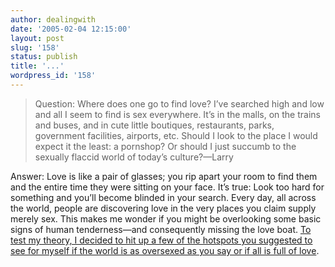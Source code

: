 ```yaml
---
author: dealingwith
date: '2005-02-04 12:15:00'
layout: post
slug: '158'
status: publish
title: '...'
wordpress_id: '158'
---
```


> Question: Where does one go to find love? I’ve searched high and low and all
I seem to find is sex everywhere. It’s in the malls, on the trains and buses,
and in cute little boutiques, restaurants, parks, government facilities,
airports, etc. Should I look to the place I would expect it the least: a
pornshop? Or should I just succumb to the sexually flaccid world of today’s
culture?—Larry

Answer: Love is like a pair of glasses; you rip apart your room to find them
and the entire time they were sitting on your face. It’s true: Look too hard
for something and you’ll become blinded in your search. Every day, all across
the world, people are discovering love in the very places you claim supply
merely sex. This makes me wonder if you might be overlooking some basic signs
of human tenderness—and consequently missing the love boat. [To test my
theory, I decided to hit up a few of the hotspots you suggested to see for
myself if the world is as oversexed as you say or if all is full of love][1].

   [1]:
http://www.themorningnews.org/archives/how_to/the_nonexpert_a_love_unsexy.php

